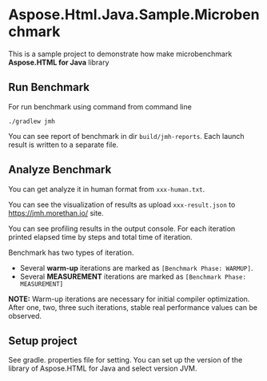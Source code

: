 # Aspose.Html.Java.Sample.Microbenchmark

This is a sample project to demonstrate how make microbenchmark  **Aspose.HTML for Java** library

## Run Benchmark

For run benchmark using command from command line

```
./gradlew jmh
```

You can see report of benchmark 
in dir `build/jmh-reports`.
Each launch result is written to a separate file.

## Analyze Benchmark

You can get analyze it in human format 
from `xxx-human.txt`.  

You can see the visualization of results as 
upload  `xxx-result.json` 
to https://jmh.morethan.io/ site.

You can see profiling results in the output console. 
For each iteration printed elapsed time 
by steps and total time of iteration.

Benchmark has two types of iteration. 
- Several **warm-up** iterations are marked as `[Benchmark Phase: WARMUP]`. 
- Several **MEASUREMENT** iterations are marked as `[Benchmark Phase: MEASUREMENT]`

**NOTE:** Warm-up iterations are necessary for 
initial compiler optimization. After one,  two, three 
such iterations, stable real performance values 
can be observed.

## Setup project

See gradle. properties file for setting. 
You can set up the version of the library 
of Aspose.HTML for Java and select version JVM.






